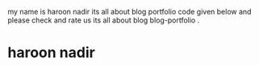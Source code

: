 my name is haroon nadir its all about blog portfolio code given below and please check and rate us its all about blog blog-portfolio . 
<h1> haroon nadir</h1>